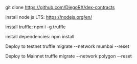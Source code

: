 git clone https://github.com/DiegoRX/dex-contracts

install node js LTS: 
https://nodejs.org/en/

install truffle:
npm i -g truffle

install dependencies:
npm install

Deploy to testnet
truffle migrate --network mumbai --reset

Deploy to Mainnet
truffle migrate --network polygon --reset